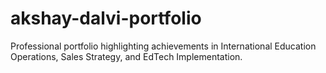 # akshay-dalvi-portfolio
Professional portfolio highlighting achievements in International Education Operations, Sales Strategy, and EdTech Implementation.
